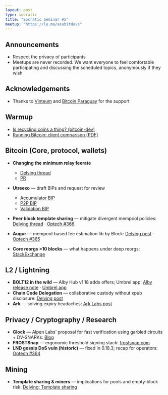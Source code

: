 ```yaml
---
layout: post
type: socratic
title: "Socratic Seminar #5"
meetup: "https://lu.ma/asubitdevs"
---
```


## Announcements

- Respect the privacy of participants
- Meetups are never recorded. We want everyone to feel comfortable participating and discussing the scheduled topics, anonymously if they wish

## Acknowledgements

- Thanks to [Vinteum](https://vinteum.org/) and [Bitcoin Paraguay](https://bitcoinparaguay.org/) for the support

## Warmup

* [Is recycling coins a thing? (bitcoin-dev)](https://groups.google.com/d/msgid/bitcoindev/a186c724-eef7-4964-9aba-85ae9cce2249n%40googlegroups.com)
* [Running Bitcoin: client comparison (PDF)](https://s3.us-east-1.amazonaws.com/1a1z.com/files/1A1z+-+Running+Bitcoin+-+Client+Comparison.pdf)

## Bitcoin (Core, protocol, wallets)


* **Changing the minimum relay feerate**
    * [Delving thread](https://delvingbitcoin.org/t/changing-the-minimum-relay-feerate/1886)
    * [PR](https://github.com/bitcoin/bitcoin/pull/33106)

* **Utreexo** — draft BIPs and request for review
    * [Accumulator BIP](https://github.com/utreexo/biptreexo/blob/main/utreexo-accumulator-bip.md)
    * [P2P BIP](https://github.com/utreexo/biptreexo/blob/main/utreexo-p2p-bip.md)
    * [Validation BIP](https://github.com/utreexo/biptreexo/blob/main/utreexo-validation-bip.md)
* **Peer block template sharing** — mitigate divergent mempool policies: [Delving thread](https://delvingbitcoin.org/t/sharing-block-templates/1906) · [Optech #366](https://bitcoinops.org/en/newsletters/2025/08/08/)
* **Augur** — mempool‑based fee estimation lib by Block: [Delving post](https://delvingbitcoin.org/t/augur-block-s-open-source-bitcoin-fee-estimation-library/1848) · [Optech #365](https://bitcoinops.org/en/newsletters/2025/08/01/)
* **Core reorgs >10 blocks** — what happens under deep reorgs: [StackExchange](https://bitcoin.stackexchange.com/questions/127512/during-re-org-how-does-bitcoin-core-validate-if-the-transaction-is-mined-in-the)


## L2 / Lightning

* **BOLT12 in the wild** — Alby Hub v1.18 adds offers; Umbrel app: [Alby release note](https://newreleases.io/project/github/getAlby/hub/release/v1.18.2) · [Umbrel app](https://apps.umbrel.com/app/albyhub)
* **Chain Code Delegation** — collaborative custody without xpub disclosure: [Delving post](https://delvingbitcoin.org/t/chain-code-delegation-private-access-control-for-bitcoin-keys/1837)
* **Ark** — solving expiry headaches: [Ark Labs post](https://x.com/ArkLabsHQ/status/1945480002906280187)

## Privacy / Cryptography / Research

* **Glock** — Alpen Labs’ proposal for fast verification using garbled circuits + DV‑SNARKs: [Blog](https://www.alpenlabs.io/blog/glock-verification-on-bitcoin)
* **FROSTSnap** — ergonomic threshold signing stack: [frostsnap.com](https://frostsnap.com/)
* **LND gossip DoS vuln (historic)** — fixed in 0.18.3; recap for operators: [Optech #364](https://bitcoinops.org/en/newsletters/2025/07/25/)

## Mining

* **Template sharing & miners** — implications for pools and empty‑block risk: [Delving: Template sharing](https://delvingbitcoin.org/t/sharing-block-templates/1906)


